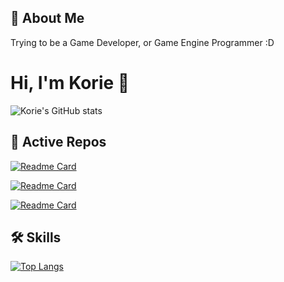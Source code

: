 
## 🚀 About Me
Trying to be a Game Developer, or Game Engine Programmer :D

  
# Hi, I'm Korie 👋

![Korie's GitHub stats](https://github-readme-stats.vercel.app/api?username=KorieDrakeChaney&theme=cobalt&show_icons=true)
  
## 🔗 Active Repos

[![Readme Card](https://github-readme-stats.vercel.app/api/pin/?username=KorieDrakeChaney&repo=Basic-WebGL-Renderer&theme=cobalt)](https://github.com/KorieDrakeChaney/Basic-WebGL-Renderer)

[![Readme Card](https://github-readme-stats.vercel.app/api/pin/?username=KorieDrakeChaney&repo=2D-Game-Engine-using-WebGL&theme=cobalt)](https://github.com/KorieDrakeChaney/2D-Game-Engine-using-WebGL)

[![Readme Card](https://github-readme-stats.vercel.app/api/pin/?username=KorieDrakeChaney&repo=WebAssembly-SDL&theme=cobalt)](https://github.com/KorieDrakeChaney/WebAssembly-SDL)

## 🛠 Skills

[![Top Langs](https://github-readme-stats.vercel.app/api/top-langs/?username=KorieDrakeChaney)](https://github.com/KorieDrakeChaney#)



